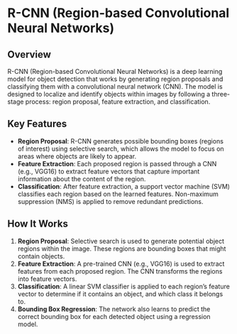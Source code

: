 # R-CNN (Region-based Convolutional Neural Networks)

## Overview

R-CNN (Region-based Convolutional Neural Networks) is a deep learning model for object detection that works by generating region proposals and classifying them with a convolutional neural network (CNN). The model is designed to localize and identify objects within images by following a three-stage process: region proposal, feature extraction, and classification.

## Key Features

- **Region Proposal**: R-CNN generates possible bounding boxes (regions of interest) using selective search, which allows the model to focus on areas where objects are likely to appear.
- **Feature Extraction**: Each proposed region is passed through a CNN (e.g., VGG16) to extract feature vectors that capture important information about the content of the region.
- **Classification**: After feature extraction, a support vector machine (SVM) classifies each region based on the learned features. Non-maximum suppression (NMS) is applied to remove redundant predictions.

## How It Works

1. **Region Proposal**: Selective search is used to generate potential object regions within the image. These regions are bounding boxes that might contain objects.
2. **Feature Extraction**: A pre-trained CNN (e.g., VGG16) is used to extract features from each proposed region. The CNN transforms the regions into feature vectors.
3. **Classification**: A linear SVM classifier is applied to each region’s feature vector to determine if it contains an object, and which class it belongs to.
4. **Bounding Box Regression**: The network also learns to predict the correct bounding box for each detected object using a regression model.
